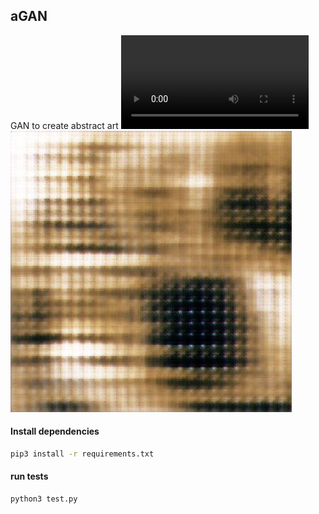 ## aGAN
GAN to create abstract art
![demo](./test.avi)
![demo](./test.jpg)
#### Install dependencies

```bash
pip3 install -r requirements.txt
```

#### run tests

```bash
python3 test.py

```
